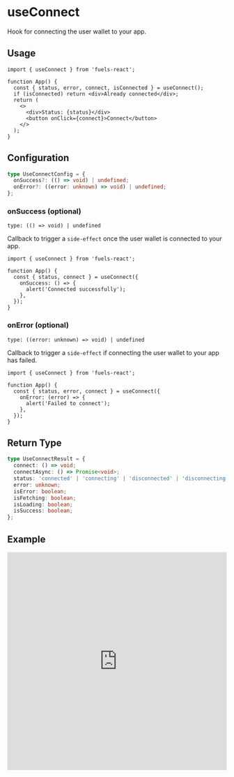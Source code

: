 # useConnect

Hook for connecting the user wallet to your app.

## Usage

```tsx
import { useConnect } from 'fuels-react';

function App() {
  const { status, error, connect, isConnected } = useConnect();
  if (isConnected) return <div>Already connected</div>;
  return (
    <>
      <div>Status: {status}</div>
      <button onClick={connect}>Connect</button>
    </>
  );
}
```

## Configuration

```ts
type UseConnectConfig = {
  onSuccess?: (() => void) | undefined;
  onError?: ((error: unknown) => void) | undefined;
};
```

### onSuccess (optional)

`type: (() => void) | undefined`

Callback to trigger a `side-effect` once the user wallet is connected to your app.

```tsx {5-7}
import { useConnect } from 'fuels-react';

function App() {
  const { status, connect } = useConnect({
    onSuccess: () => {
      alert('Connected successfully');
    },
  });
}
```

### onError (optional)

`type: ((error: unknown) => void) | undefined`

Callback to trigger a `side-effect` if connecting the user wallet to your app has failed.

```tsx {5-7}
import { useConnect } from 'fuels-react';

function App() {
  const { status, error, connect } = useConnect({
    onError: (error) => {
      alert('Failed to connect');
    },
  });
}
```

## Return Type

```ts
type UseConnectResult = {
  connect: () => void;
  connectAsync: () => Promise<void>;
  status: 'connected' | 'connecting' | 'disconnected' | 'disconnecting' | 'loading';
  error: unknown;
  isError: boolean;
  isFetching: boolean;
  isLoading: boolean;
  isSuccess: boolean;
};
```

## Example

<iframe frameborder="0" width="100%" height="500px" src="https://stackblitz.com/github/0xYami/fuels-react/tree/main/examples/accounts/connect?embed=1&file=src/App.tsx&hideNavigation=1&hideDevTools=true&terminalHeight=0&ctl=1"></iframe>
